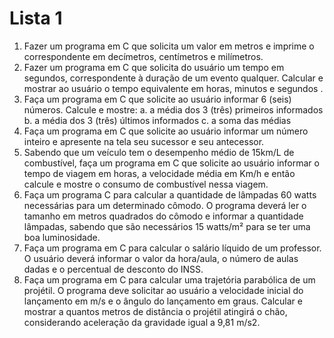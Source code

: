 # Lista 1

1. Fazer um programa em C que solicita um valor em metros e imprime o correspondente em
decímetros, centímetros e milímetros.
2. Fazer um programa em C que solicita do usuário um tempo em segundos, correspondente
à duração de um evento qualquer. Calcular e mostrar ao usuário o tempo equivalente em
horas, minutos e segundos .
3. Faça um programa em C que solicite ao usuário informar 6 (seis) números. Calcule e
mostre:
  a. a média dos 3 (três) primeiros informados
  b. a média dos 3 (três) últimos informados
  c. a soma das médias
4. Faça um programa em C que solicite ao usuário informar um número inteiro e apresente na
tela seu sucessor e seu antecessor.
5. Sabendo que um veículo tem o desempenho médio de 15km/L de combustível, faça um
programa em C que solicite ao usuário informar o tempo de viagem em horas, a velocidade
média em Km/h e então calcule e mostre o consumo de combustível nessa viagem.
6. Faça um programa C para calcular a quantidade de lâmpadas 60 watts necessárias para
um determinado cômodo. O programa deverá ler o tamanho em metros quadrados do
cômodo e informar a quantidade lâmpadas, sabendo que são necessários 15 watts/m² para
se ter uma boa luminosidade.
7. Faça um programa em C para calcular o salário líquido de um professor. O usuário deverá
informar o valor da hora/aula, o número de aulas dadas e o percentual de desconto do
INSS.
8. Faça um programa em C para calcular uma trajetória parabólica de um projétil. O programa
deve solicitar ao usuário a velocidade inicial do lançamento em m/s e o ângulo do
lançamento em graus. Calcular e mostrar a quantos metros de distância o projétil atingirá o
chão, considerando aceleração da gravidade igual a 9,81 m/s2.
